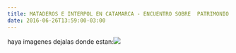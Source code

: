 ```yaml
---
title: MATADEROS E INTERPOL EN CATAMARCA - ENCUENTRO SOBRE  PATRIMONIO CULTURAL
date: 2016-06-26T13:59:00-03:00
---
```


haya imagenes dejalas donde estan:[![](https://blogger.googleusercontent.com/img/b/R29vZ2xl/AVvXsEgf60yE7rrwpaI18euNgtS7F2rIQKMahR6d8J38P1z0y9D-njvDBb6B9eVFhq_89-XNXaegtmhzWPhvEzXIn-MGaKbwgooS1QUjzOPEnI5-kHB2ux8UXY6X95Ekx62wi-dhNqjDXCaCeJjm/s640/Tinogasta+FINAL.jpg)](https://blogger.googleusercontent.com/img/b/R29vZ2xl/AVvXsEgf60yE7rrwpaI18euNgtS7F2rIQKMahR6d8J38P1z0y9D-njvDBb6B9eVFhq_89-XNXaegtmhzWPhvEzXIn-MGaKbwgooS1QUjzOPEnI5-kHB2ux8UXY6X95Ekx62wi-dhNqjDXCaCeJjm/s1600/Tinogasta+FINAL.jpg)